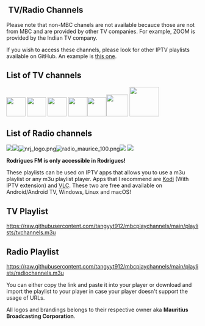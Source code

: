 ## <img title="" src="https://github.com/tangyyt912/mbcplaychannels/raw/main/logos/mbc.png" alt="" data-align="inline">  TV/Radio Channels

Please note that non-MBC chanels are not available becauce those are not from MBC and are provided by other TV companies. For example, ZOOM is provided by the Indian TV company. 

If you wish to access these channels, please look for other IPTV playlists available on GitHub. An example is [this one](https://github.com/iptv-org/iptv).

## List of TV channels

<img title="" src="http://back.mbconline.xyz/images/add1/logo1.png" alt="" width="50">  <img title="" src="http://back.mbconline.xyz/images/add1/logo2.png" alt="" width="50">  <img src="http://back.mbconline.xyz/images/add1/logo3.png" title="" alt="" width="50">  <img src="http://back.mbconline.xyz/images/add1/logo4.png" title="" alt="" width="50"><img src="http://back.mbconline.xyz/images/add1/logo11.png" title="" alt="" width="50"><img src="http://back.mbconline.xyz/images/add1/pay-ch.jpg" title="" alt="" width="57">  <img src="http://back.mbconline.xyz/images/add1/education.png" title="" alt="" width="77">

## List of Radio channels

![](https://github.com/tangyyt912/mbcplaychannels/raw/main/logos/radiochannels/best_fm_live_100.png)![](https://raw.githubusercontent.com/tangymc/mbcplaychannels/main/logos/radiochannels/kool_fm_100.png)![nrj_logo.png](https://github.com/tangymc/mbcplaychannels/blob/main/logos/radiochannels/nrj_logo.png?raw=true)![radio_maurice_100.png](https://github.com/tangymc/mbcplaychannels/blob/main/logos/radiochannels/radio_maurice_100.png?raw=true)![](https://raw.githubusercontent.com/tangymc/mbcplaychannels/main/logos/radiochannels/rodfm_logo_white.png) ![](https://raw.githubusercontent.com/tangymc/mbcplaychannels/main/logos/radiochannels/taal_fm_100.png)

**Rodrigues FM is only accessible in Rodrigues!**

These playlists can be used on IPTV apps that allows you to use a m3u playlist or any m3u playlist player. Apps that I recommend are [Kodi](https://kodi.tv/download/) (With IPTV extension) and [VLC](https://www.videolan.org/vlc/). These two are free and available on Android/Android TV, Windows, Linux and macOS!

## TV Playlist

https://raw.githubusercontent.com/tangyyt912/mbcplaychannels/main/playlists/tvchannels.m3u

## Radio Playlist

https://raw.githubusercontent.com/tangyyt912/mbcplaychannels/main/playlists/radiochannels.m3u

You can either copy the link and paste it into your player or download and import the playlist to your player in case your player doesn't support the usage of URLs.


All logos and brandings belongs to their respective owner aka **Mauritius Broadcasting Corporation**.


